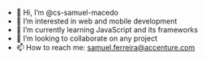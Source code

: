 - 👋 Hi, I’m @cs-samuel-macedo
- 👀 I’m interested in web and mobile development
- 🌱 I’m currently learning JavaScript and its frameworks
- 💞️ I’m looking to collaborate on any project
- 📫 How to reach me: samuel.ferreira@accenture.com

<!---
cs-samuel-macedo/cs-samuel-macedo is a ✨ special ✨ repository because its `README.md` (this file) appears on your GitHub profile.
You can click the Preview link to take a look at your changes.
--->
